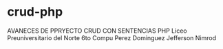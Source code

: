 # crud-php
AVANECES DE PPRYECTO CRUD CON SENTENCIAS PHP
Liceo Preuniversitario del Norte
6to Compu
Perez Dominguez Jefferson Nimrod
